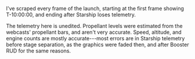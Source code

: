I've scraped every frame of the launch, starting at the first frame showing T-10:00:00, and ending after Starship loses telemetry.

The telemetry here is unedited. Propellant levels were estimated from the webcasts' propellant bars, and aren't very accurate. Speed, altitude, and engine counts are mostly accurate---most errors are in Starship telemetry before stage separation, as the graphics were faded then, and after Booster RUD for the same reasons.

